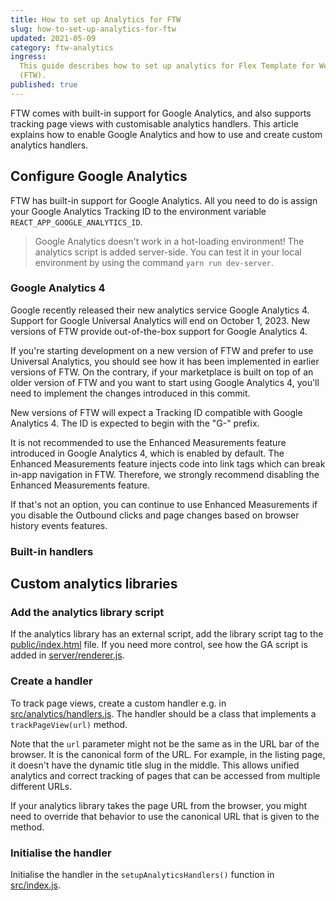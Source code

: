 ```yaml
---
title: How to set up Analytics for FTW
slug: how-to-set-up-analytics-for-ftw
updated: 2021-05-09
category: ftw-analytics
ingress:
  This guide describes how to set up analytics for Flex Template for Web
  (FTW).
published: true
---
```


FTW comes with built-in support for Google Analytics, and also supports tracking page views with customisable analytics handlers. This article explains how to enable Google Analytics and how to use and create custom analytics handlers.

## Configure Google Analytics

FTW has built-in support for Google Analytics. All you need to do is assign your Google Analytics Tracking ID to the environment variable `REACT_APP_GOOGLE_ANALYTICS_ID`.

> Google Analytics doesn't work in a hot-loading environment!
> The analytics script is added server-side. You can test it in your local environment by using the command `yarn run dev-server`.

### Google Analytics 4
Google recently released their new analytics service Google Analytics 4. Support for Google Universal Analytics will end on October 1, 2023. New versions of FTW provide out-of-the-box support for Google Analytics 4. 

If you're starting development on a new version of FTW and prefer to use Universal Analytics, you should see how it has been implemented in earlier versions of FTW. On the contrary, if your marketplace is built on top of an older version of FTW and you want to start using Google Analytics 4, you'll need to implement the changes introduced in this commit.

New versions of FTW will expect a Tracking ID compatible with Google Analytics 4. The ID is expected to begin with the "G-" prefix. 

It is not recommended to use the Enhanced Measurements feature introduced in Google Analytics 4, which is enabled by default. The Enhanced Measurements feature injects code into link tags which can break in-app navigation in FTW. Therefore, we strongly recommend disabling the Enhanced Measurements feature. 

If that's not an option, you can continue to use Enhanced Measurements if you disable the Outbound clicks and page changes based on browser history events features. 

### Built-in handlers


## Custom analytics libraries


### Add the analytics library script
If the analytics library has an external script, add the library script
tag to the
[public/index.html](https://github.com/sharetribe/flex-template-web/blob/master/public/index.html)
file. If you need more control, see how the GA script is added in
[server/renderer.js](https://github.com/sharetribe/flex-template-web/blob/master/server/renderer.js).

### Create a handler
To track page views, create a custom handler e.g. in
[src/analytics/handlers.js](https://github.com/sharetribe/flex-template-web/blob/master/src/analytics/handlers.js).
The handler should be a class that implements a `trackPageView(url)`
method.

Note that the `url` parameter might not be the same as in the URL bar of
the browser. It is the canonical form of the URL. For example, in the
listing page, it doesn't have the dynamic title slug in the middle. This
allows unified analytics and correct tracking of pages that can be
accessed from multiple different URLs.

If your analytics library takes the page URL from the browser, you might
need to override that behavior to use the canonical URL that is given to
the method.

### Initialise the handler

Initialise the handler in the `setupAnalyticsHandlers()` function in
[src/index.js](https://github.com/sharetribe/flex-template-web/blob/master/src/index.js).
